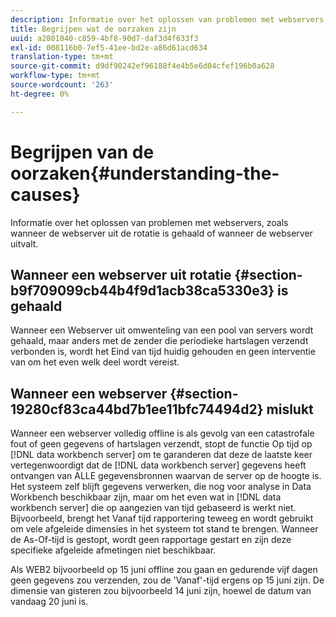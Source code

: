 ```yaml
---
description: Informatie over het oplossen van problemen met webservers, zoals wanneer de webserver uit de rotatie is gehaald of wanneer de webserver uitvalt.
title: Begrijpen wat de oorzaken zijn
uuid: a2801040-c859-4bf8-90d7-daf3d4f633f3
exl-id: 008116b0-7ef5-41ee-bd2e-a86d61acd634
translation-type: tm+mt
source-git-commit: d9df90242ef96188f4e4b5e6d04cfef196b0a628
workflow-type: tm+mt
source-wordcount: '263'
ht-degree: 0%

---
```


# Begrijpen van de oorzaken{#understanding-the-causes}

Informatie over het oplossen van problemen met webservers, zoals wanneer de webserver uit de rotatie is gehaald of wanneer de webserver uitvalt.

## Wanneer een webserver uit rotatie {#section-b9f709099cb44b4f9d1acb38ca5330e3} is gehaald

Wanneer een Webserver uit omwenteling van een pool van servers wordt gehaald, maar anders met de zender die periodieke hartslagen verzendt verbonden is, wordt het Eind van tijd huidig gehouden en geen interventie van om het even welk deel wordt vereist.

## Wanneer een webserver {#section-19280cf83ca44bd7b1ee11bfc74494d2} mislukt

Wanneer een webserver volledig offline is als gevolg van een catastrofale fout of geen gegevens of hartslagen verzendt, stopt de functie Op tijd op [!DNL data workbench server] om te garanderen dat deze de laatste keer vertegenwoordigt dat de [!DNL data workbench server] gegevens heeft ontvangen van ALLE gegevensbronnen waarvan de server op de hoogte is. Het systeem zelf blijft gegevens verwerken, die nog voor analyse in Data Workbench beschikbaar zijn, maar om het even wat in [!DNL data workbench server] die op aangezien van tijd gebaseerd is werkt niet. Bijvoorbeeld, brengt het Vanaf tijd rapportering teweeg en wordt gebruikt om vele afgeleide dimensies in het systeem tot stand te brengen. Wanneer de As-Of-tijd is gestopt, wordt geen rapportage gestart en zijn deze specifieke afgeleide afmetingen niet beschikbaar.

Als WEB2 bijvoorbeeld op 15 juni offline zou gaan en gedurende vijf dagen geen gegevens zou verzenden, zou de &#39;Vanaf&#39;-tijd ergens op 15 juni zijn. De dimensie van gisteren zou bijvoorbeeld 14 juni zijn, hoewel de datum van vandaag 20 juni is.
